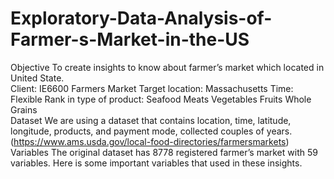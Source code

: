 # Exploratory-Data-Analysis-of-Farmer-s-Market-in-the-US
Objective To create insights to know about farmer’s market which located in United State.  
Client: IE6600 Farmers Market Target 
location: Massachusetts 
Time: Flexible 
Rank in type of product:  Seafood  Meats  Vegetables  Fruits Whole Grains   
Dataset We are using a dataset that contains location, time, latitude, longitude, products, and payment mode, collected couples of years. (https://www.ams.usda.gov/local-food-directories/farmersmarkets)   Variables The original dataset has 8778 registered farmer’s market with 59 variables. Here is some important variables that used in these insights.
